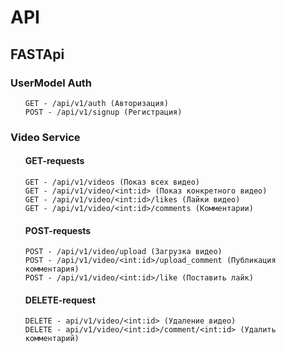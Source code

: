 <h1>API</h1>
<h2>FASTApi</h2>

<h3>UserModel Auth</h3>
<ul>

    GET - /api/v1/auth (Авторизация)
    POST - /api/v1/signup (Регистрация)
</ul>
<h3>Video Service</h3>
<ul>
<h4>GET-requests</h4>

    GET - /api/v1/videos (Показ всех видео)
    GET - /api/v1/video/<int:id> (Показ конкретного видео)
    GET - /api/v1/video/<int:id>/likes (Лайки видео)
    GET - /api/v1/video/<int:id>/comments (Комментарии)

<h4>POST-requests</h4>

    POST - /api/v1/video/upload (Загрузка видео)
    POST - /api/v1/video/<int:id>/upload_comment (Публикация комментария)
    POST - /api/v1/video/<int:id>/like (Поставить лайк)

<h4>DELETE-request</h4>

    DELETE - api/v1/video/<int:id> (Удаление видео)
    DELETE - api/v1/video/<int:id>/comment/<int:id> (Удалить комментарий)
</ul>